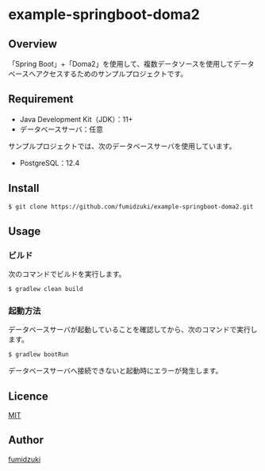 # example-springboot-doma2

## Overview

「Spring Boot」+「Doma2」を使用して、複数データソースを使用してデータベースへアクセスするためのサンプルプロジェクトです。


## Requirement

- Java Development Kit（JDK）：11+
- データベースサーバ：任意

サンプルプロジェクトでは、次のデータベースサーバを使用しています。

- PostgreSQL：12.4

## Install

```sh
$ git clone https://github.com/fumidzuki/example-springboot-doma2.git
```

## Usage

### ビルド

次のコマンドでビルドを実行します。

```sh
$ gradlew clean build
```

### 起動方法

データベースサーバが起動していることを確認してから、次のコマンドで実行します。

```sh
$ gradlew bootRun
```

データベースサーバへ接続できないと起動時にエラーが発生します。

## Licence

[MIT](https://github.com/fumidzuki/example-springboot-doma2/blob/main/LICENSE)

## Author

[fumidzuki](https://fumidzuki.com)
